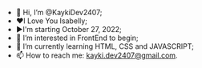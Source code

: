 - 👋 Hi, I’m @KaykiDev2407;
- ❤I Love You Isabelly;
- ▶I'm starting October 27, 2022;
- 👀 I’m interested in FrontEnd to begin;
- 🌱 I’m currently learning HTML, CSS and JAVASCRIPT;
- 📫 How to reach me: kayki.dev2407@gmail.com.

<!---
KaykiDev2407/KaykiDev2407 is a ✨ special ✨ repository because its `README.md` (this file) appears on your GitHub profile.
You can click the Preview link to take a look at your changes.
--->
